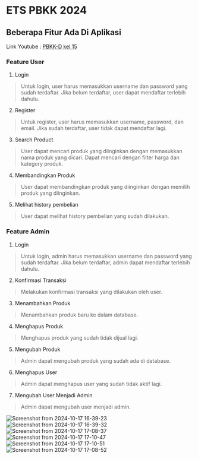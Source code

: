 # ETS PBKK 2024

## Beberapa Fitur Ada Di Aplikasi

Link Youtube : [PBKK-D kel 15](https://youtu.be/pIcrQ2pPln4)

### Feature User

1. Login
  > Untuk login, user harus memasukkan username dan password yang sudah terdaftar. Jika belum terdaftar, user dapat mendaftar terlebih dahulu.
2. Register
  > Untuk register, user harus memasukkan username, password, dan email. Jika sudah terdaftar, user tidak dapat mendaftar lagi.
3. Search Product
  > User dapat mencari produk yang diinginkan dengan memasukkan nama produk yang dicari. Dapat mencari dengan filter harga dan kategory produk.
4. Membandingkan Produk
  > User dapat membandingkan produk yang diinginkan dengan memilih produk yang diinginkan.
5. Melihat history pembelian
  > User dapat melihat history pembelian yang sudah dilakukan.

### Feature Admin

1. Login
  > Untuk login, admin harus memasukkan username dan password yang sudah terdaftar. Jika belum terdaftar, admin dapat mendaftar terlebih dahulu.
2. Konfirmasi Transaksi
  > Melakukan konfirmasi transaksi yang dilakukan oleh user.
3. Menambahkan Produk
  > Menambahkan produk baru ke dalam database.
4. Menghapus Produk
  > Menghapus produk yang sudah tidak dijual lagi.
5. Mengubah Produk
  > Admin dapat mengubah produk yang sudah ada di database.
6. Menghapus User
  > Admin dapat menghapus user yang sudah tidak aktif lagi.
7. Mengubah User Menjadi Admin
  > Admin dapat mengubah user menjadi admin.


![Screenshot from 2024-10-17 16-39-23](https://github.com/user-attachments/assets/dff42511-2b06-4a3d-922c-fa6d7f268e22)
![Screenshot from 2024-10-17 16-39-32](https://github.com/user-attachments/assets/b631eead-84d9-4bdc-b125-5cbdb29bce60)
![Screenshot from 2024-10-17 17-08-37](https://github.com/user-attachments/assets/d4694400-5807-42ac-a481-d899ae59cec1)
![Screenshot from 2024-10-17 17-10-47](https://github.com/user-attachments/assets/d9bd1360-eb64-40bc-97be-dfa657b2b0e1)
![Screenshot from 2024-10-17 17-10-51](https://github.com/user-attachments/assets/219409b7-b43a-4a94-a744-cc0ea4518db9)
![Screenshot from 2024-10-17 17-08-52](https://github.com/user-attachments/assets/3c50c9ab-fab2-4836-8d32-1bd536cb3d4a)


